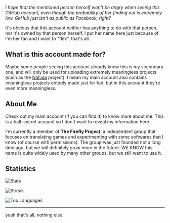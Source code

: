 *I hope that the mentioned person herself won't be angry when seeing this GitHub account, even though the probability of her finding out is extremely low. GitHub just isn't as public as Facebook, right?*

It's obvious that this account neither has anything to do with that person, nor it's owned by that person herself. I put her name here just because of I'm her fan and I want to "flex", that's all.

## What is this account made for?

Maybe some people seeing this account already know this is my secondary one, and will only be used for uploading extremely meaningless projects (such as the [Nahida](https://github.com/lv3-himeme/Nahida) project). I mean my main account also contains meaningless projects entirely made just for fun, but in this account they're even more meaningless.

## About Me

Check out my main account (if you can find it) to know more about me. This is a half-secret account so I don't want to reveal my information here.

I'm currently a member of **The Firefly Project**, a independent group that focuses on translating games and experimenting with some softwares that I know (of course with permissions). The group was just founded not a long time ago, but we will definitely grow more in the future. WE KNOW this name is quite widely used by many other groups, but we still want to use it.

## Statistics

![Stats](https://github-readme-stats.vercel.app/api?username=lv3-himeme&theme=vue-dark&show_icons=true&hide_border=true&count_private=true)

![Streak](https://github-readme-streak-stats.herokuapp.com/?user=lv3-himeme&theme=vue-dark&hide_border=true)

![Top Languages](https://github-readme-stats.vercel.app/api/top-langs/?username=lv3-himeme&theme=vue-dark&show_icons=true&hide_border=true&layout=compact)

-----

yeah that's all, nothing else.
